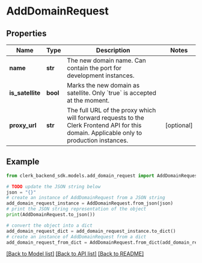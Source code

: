 # AddDomainRequest


## Properties

Name | Type | Description | Notes
------------ | ------------- | ------------- | -------------
**name** | **str** | The new domain name. Can contain the port for development instances. | 
**is_satellite** | **bool** | Marks the new domain as satellite. Only &#x60;true&#x60; is accepted at the moment. | 
**proxy_url** | **str** | The full URL of the proxy which will forward requests to the Clerk Frontend API for this domain. Applicable only to production instances. | [optional] 

## Example

```python
from clerk_backend_sdk.models.add_domain_request import AddDomainRequest

# TODO update the JSON string below
json = "{}"
# create an instance of AddDomainRequest from a JSON string
add_domain_request_instance = AddDomainRequest.from_json(json)
# print the JSON string representation of the object
print(AddDomainRequest.to_json())

# convert the object into a dict
add_domain_request_dict = add_domain_request_instance.to_dict()
# create an instance of AddDomainRequest from a dict
add_domain_request_from_dict = AddDomainRequest.from_dict(add_domain_request_dict)
```
[[Back to Model list]](../README.md#documentation-for-models) [[Back to API list]](../README.md#documentation-for-api-endpoints) [[Back to README]](../README.md)


